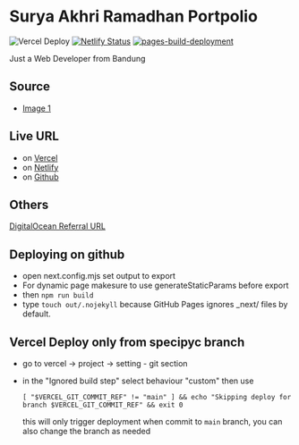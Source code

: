 # Surya Akhri Ramadhan Portpolio

![Vercel Deploy](https://deploy-badge.vercel.app/vercel/suryasarafe)
[![Netlify Status](https://api.netlify.com/api/v1/badges/1250ae4f-bce9-4930-b7c7-244ecb0bc3d2/deploy-status)](https://app.netlify.com/sites/suryasarafe/deploys)
[![pages-build-deployment](https://github.com/suryasarafe/suryasarafe.github.io/actions/workflows/pages/pages-build-deployment/badge.svg?branch=gh-pages)](https://github.com/suryasarafe/suryasarafe.github.io/actions/workflows/pages/pages-build-deployment)



Just a Web Developer from Bandung



## Source
- [Image 1](https://pngtree.com/freepng/illustration-of-a-man-working-on-a-laptop_5361915.html)

## Live URL

- on [Vercel](https://suryasarafe.vercel.app)
- on [Netlify](https://suryasarafe.netlify.app)
- on [Github](https://suryasarafe.github.com)


## Others
[DigitalOcean Referral URL](https://www.digitalocean.com/?refcode=5bfff24ae113)


## Deploying on github
- open next.config.mjs set output to export
- For dynamic page makesure to use generateStaticParams before export
- then `npm run build`
- type `touch out/.nojekyll` because GitHub Pages ignores _next/ files by default.


## Vercel Deploy only from specipyc branch
- go to vercel -> project -> setting - git section
- in the "Ignored build step" select behaviour "custom" then use 

  `[ "$VERCEL_GIT_COMMIT_REF" != "main" ] && echo "Skipping deploy for branch $VERCEL_GIT_COMMIT_REF" && exit 0`

  this will only trigger deployment when commit to `main` branch, you can also change the branch as needed